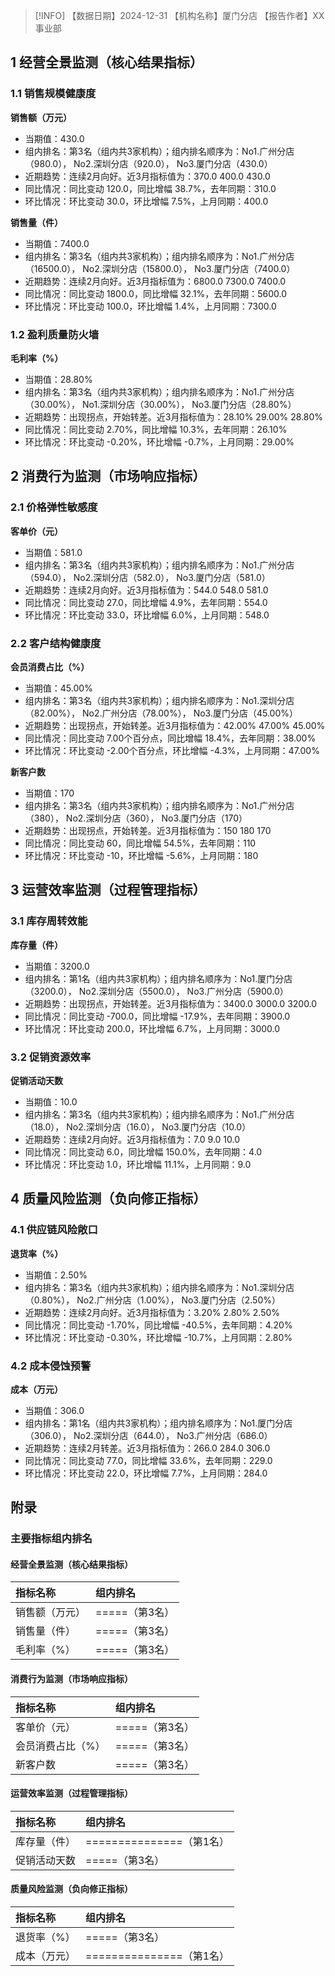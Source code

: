 > [!INFO] 【数据日期】2024-12-31        【机构名称】厦门分店        【报告作者】XX事业部
## 1 经营全景监测（核心结果指标）

### 1.1 销售规模健康度

**销售额（万元）**
- 当期值：430.0
- 组内排名：第3名（组内共3家机构）；组内排名顺序为：No1.广州分店（980.0）， No2.深圳分店（920.0）， No3.厦门分店（430.0）
- 近期趋势：连续2月向好。近3月指标值为：370.0 400.0 430.0
- 同比情况：同比变动 120.0，同比增幅 38.7%，去年同期：310.0
- 环比情况：环比变动 30.0，环比增幅 7.5%，上月同期：400.0

**销售量（件）**
- 当期值：7400.0
- 组内排名：第3名（组内共3家机构）；组内排名顺序为：No1.广州分店（16500.0）， No2.深圳分店（15800.0）， No3.厦门分店（7400.0）
- 近期趋势：连续2月向好。近3月指标值为：6800.0 7300.0 7400.0
- 同比情况：同比变动 1800.0，同比增幅 32.1%，去年同期：5600.0
- 环比情况：环比变动 100.0，环比增幅 1.4%，上月同期：7300.0

### 1.2 盈利质量防火墙

**毛利率（%）**
- 当期值：28.80%
- 组内排名：第3名（组内共3家机构）；组内排名顺序为：No1.广州分店（30.00%）， No1.深圳分店（30.00%）， No3.厦门分店（28.80%）
- 近期趋势：出现拐点，开始转差。近3月指标值为：28.10% 29.00% 28.80%
- 同比情况：同比变动 2.70%，同比增幅 10.3%，去年同期：26.10%
- 环比情况：环比变动 -0.20%，环比增幅 -0.7%，上月同期：29.00%

## 2 消费行为监测（市场响应指标）

### 2.1 价格弹性敏感度

**客单价（元）**
- 当期值：581.0
- 组内排名：第3名（组内共3家机构）；组内排名顺序为：No1.广州分店（594.0）， No2.深圳分店（582.0）， No3.厦门分店（581.0）
- 近期趋势：连续2月向好。近3月指标值为：544.0 548.0 581.0
- 同比情况：同比变动 27.0，同比增幅 4.9%，去年同期：554.0
- 环比情况：环比变动 33.0，环比增幅 6.0%，上月同期：548.0

### 2.2 客户结构健康度

**会员消费占比（%）**
- 当期值：45.00%
- 组内排名：第3名（组内共3家机构）；组内排名顺序为：No1.深圳分店（82.00%）， No2.广州分店（78.00%）， No3.厦门分店（45.00%）
- 近期趋势：出现拐点，开始转差。近3月指标值为：42.00% 47.00% 45.00%
- 同比情况：同比变动 7.00个百分点，同比增幅 18.4%，去年同期：38.00%
- 环比情况：环比变动 -2.00个百分点，环比增幅 -4.3%，上月同期：47.00%

**新客户数**
- 当期值：170
- 组内排名：第3名（组内共3家机构）；组内排名顺序为：No1.广州分店（380）， No2.深圳分店（360）， No3.厦门分店（170）
- 近期趋势：出现拐点，开始转差。近3月指标值为：150 180 170
- 同比情况：同比变动 60，同比增幅 54.5%，去年同期：110
- 环比情况：环比变动 -10，环比增幅 -5.6%，上月同期：180

## 3 运营效率监测（过程管理指标）

### 3.1 库存周转效能

**库存量（件）**
- 当期值：3200.0
- 组内排名：第1名（组内共3家机构）；组内排名顺序为：No1.厦门分店（3200.0）， No2.深圳分店（5500.0）， No3.广州分店（5900.0）
- 近期趋势：出现拐点，开始转差。近3月指标值为：3400.0 3000.0 3200.0
- 同比情况：同比变动 -700.0，同比增幅 -17.9%，去年同期：3900.0
- 环比情况：环比变动 200.0，环比增幅 6.7%，上月同期：3000.0

### 3.2 促销资源效率

**促销活动天数**
- 当期值：10.0
- 组内排名：第3名（组内共3家机构）；组内排名顺序为：No1.广州分店（18.0）， No2.深圳分店（16.0）， No3.厦门分店（10.0）
- 近期趋势：连续2月向好。近3月指标值为：7.0 9.0 10.0
- 同比情况：同比变动 6.0，同比增幅 150.0%，去年同期：4.0
- 环比情况：环比变动 1.0，环比增幅 11.1%，上月同期：9.0

## 4 质量风险监测（负向修正指标）

### 4.1 供应链风险敞口

**退货率（%）**
- 当期值：2.50%
- 组内排名：第3名（组内共3家机构）；组内排名顺序为：No1.深圳分店（0.80%）， No2.广州分店（1.00%）， No3.厦门分店（2.50%）
- 近期趋势：连续2月向好。近3月指标值为：3.20% 2.80% 2.50%
- 同比情况：同比变动 -1.70%，同比增幅 -40.5%，去年同期：4.20%
- 环比情况：环比变动 -0.30%，环比增幅 -10.7%，上月同期：2.80%

### 4.2 成本侵蚀预警

**成本（万元）**
- 当期值：306.0
- 组内排名：第1名（组内共3家机构）；组内排名顺序为：No1.厦门分店（306.0）， No2.深圳分店（644.0）， No3.广州分店（686.0）
- 近期趋势：连续2月转差。近3月指标值为：266.0 284.0 306.0
- 同比情况：同比变动 77.0，同比增幅 33.6%，去年同期：229.0
- 环比情况：环比变动 22.0，环比增幅 7.7%，上月同期：284.0

## 附录

### 主要指标组内排名

#### 经营全景监测（核心结果指标）

| 指标名称    | 组内排名       |
|:--------|:-----------|
| 销售额（万元） | =====（第3名） |
| 销售量（件）  | =====（第3名） |
| 毛利率（%）  | =====（第3名） |
#### 消费行为监测（市场响应指标）

| 指标名称      | 组内排名       |
|:----------|:-----------|
| 客单价（元）    | =====（第3名） |
| 会员消费占比（%） | =====（第3名） |
| 新客户数      | =====（第3名） |
#### 运营效率监测（过程管理指标）

| 指标名称   | 组内排名                 |
|:-------|:---------------------|
| 库存量（件） | ===============（第1名） |
| 促销活动天数 | =====（第3名）           |
#### 质量风险监测（负向修正指标）

| 指标名称   | 组内排名                 |
|:-------|:---------------------|
| 退货率（%） | =====（第3名）           |
| 成本（万元） | ===============（第1名） |